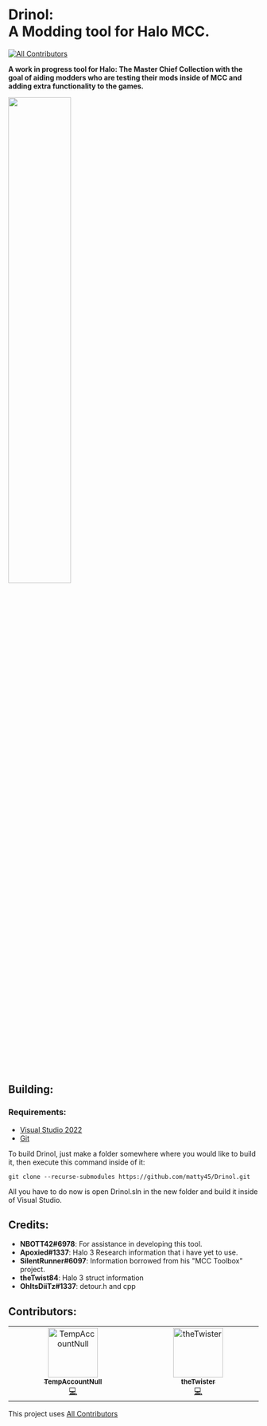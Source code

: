 #  Drinol: <br/> A Modding tool for Halo MCC.
<!-- ALL-CONTRIBUTORS-BADGE:START - Do not remove or modify this section -->
[![All Contributors](https://img.shields.io/badge/all_contributors-2-orange.svg?style=flat-square)](#contributors)
<!-- ALL-CONTRIBUTORS-BADGE:END -->
**A work in progress tool for Halo: The Master Chief Collection with the goal of aiding modders who are testing their mods inside of MCC and adding extra functionality to the games.**

<img src="https://i.imgur.com/BYtmRAJ.jpeg" width=50%>

  
## Building:

### Requirements:
 - [Visual Studio 2022](https://visualstudio.microsoft.com/vs/community/)
 -  [Git](https://git-scm.com/)

To build Drinol, just make a folder somewhere where you would like to build it, then execute this command inside of it:

```console
git clone --recurse-submodules https://github.com/matty45/Drinol.git
```
All you have to do now is open Drinol.sln in the new folder and build it inside of Visual Studio.

  ## Credits:
 - **NBOTT42#6978**: For assistance in developing this tool.
 - **Apoxied#1337**: Halo 3 Research information that i have yet to use.
 - **SilentRunner#6097**: Information borrowed from his "MCC Toolbox"
   project.
 - **theTwist84**: Halo 3 struct information
 - **OhItsDiiTz#1337**: detour.h and cpp

## Contributors:

<!-- ALL-CONTRIBUTORS-LIST:START - Do not remove or modify this section -->
<!-- prettier-ignore-start -->
<!-- markdownlint-disable -->
<table>
  <tbody>
    <tr>
      <td align="center" valign="top" width="14.28%"><a href="https://twitter.com/TempAccountNull"><img src="https://avatars.githubusercontent.com/u/11286901?v=4?s=100" width="100px;" alt="TempAccountNull"/><br /><sub><b>TempAccountNull</b></sub></a><br /><a href="https://github.com/matty45/Drinol/commits?author=TempAccountNull" title="Code">💻</a></td>
      <td align="center" valign="top" width="14.28%"><a href="https://github.com/theTwist84"><img src="https://avatars.githubusercontent.com/u/6237734?v=4?s=100" width="100px;" alt="theTwister"/><br /><sub><b>theTwister</b></sub></a><br /><a href="https://github.com/matty45/Drinol/commits?author=theTwist84" title="Code">💻</a></td>
    </tr>
  </tbody>
</table>

<!-- markdownlint-restore -->
<!-- prettier-ignore-end -->

<!-- ALL-CONTRIBUTORS-LIST:END -->
<!-- prettier-ignore-start -->
<!-- markdownlint-disable -->

<!-- markdownlint-restore -->
<!-- prettier-ignore-end -->

<!-- ALL-CONTRIBUTORS-LIST:END -->

This project uses [All Contributors](https://allcontributors.org/)
